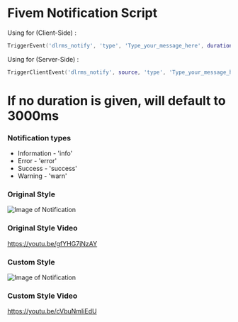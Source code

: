 # Fivem Notification Script
Using for (Client-Side) :

```lua
TriggerEvent('dlrms_notify', 'type', 'Type_your_message_here', duration)
```

Using for (Server-Side) :

```lua
TriggerClientEvent('dlrms_notify', source, 'type', 'Type_your_message_here', duration)
```

# If no duration is given, will default to 3000ms

### Notification types
* Information - 'info'
* Error - 'error'
* Success - 'success'
* Warning - 'warn'

### Original Style
![Image of Notification](https://cdn.discordapp.com/attachments/850181379778150420/854773290257350686/Screenshot_34.png)

### Original Style Video
https://youtu.be/gfYHG7jNzAY

### Custom Style
![Image of Notification](https://cdn.discordapp.com/attachments/850181379778150420/854773606319259708/Screenshot_35.png)

### Custom Style Video
https://youtu.be/cVbuNmIiEdU
